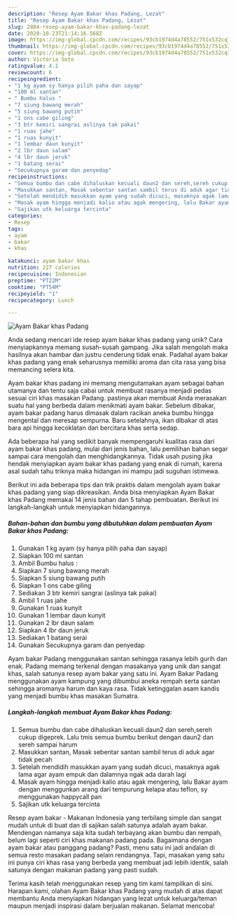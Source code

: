 ```yaml
---
description: "Resep Ayam Bakar khas Padang, Lezat"
title: "Resep Ayam Bakar khas Padang, Lezat"
slug: 2804-resep-ayam-bakar-khas-padang-lezat
date: 2020-10-23T21:14:16.568Z
image: https://img-global.cpcdn.com/recipes/93cb1974d4a78552/751x532cq70/ayam-bakar-khas-padang-foto-resep-utama.jpg
thumbnail: https://img-global.cpcdn.com/recipes/93cb1974d4a78552/751x532cq70/ayam-bakar-khas-padang-foto-resep-utama.jpg
cover: https://img-global.cpcdn.com/recipes/93cb1974d4a78552/751x532cq70/ayam-bakar-khas-padang-foto-resep-utama.jpg
author: Victoria Soto
ratingvalue: 4.1
reviewcount: 6
recipeingredient:
- "1 kg ayam sy hanya pilih paha dan sayap"
- "100 ml santan"
- " Bumbu halus "
- "7 siung bawang merah"
- "5 siung bawang putih"
- "1 ons cabe giling"
- "3 btr kemiri sangrai aslinya tak pakai"
- "1 ruas jahe"
- "1 ruas kunyit"
- "1 lembar daun kunyit"
- "2 lbr daun salam"
- "4 lbr daun jeruk"
- "1 batang serai"
- "Secukupnya garam dan penyedap"
recipeinstructions:
- "Semua bumbu dan cabe dihaluskan kecuali daun2 dan sereh,sereh cukup digeprek. Lalu tmis semua bumbu berikut dengan daun2 dan sereh sampai harum"
- "Masukkan santan, Masak sebentar santan sambil terus di aduk agar tidak pecah"
- "Setelah mendidih masukkan ayam yang sudah dicuci, masaknya agak lama agar ayam empuk dan dalamnya ngak ada darah lagi"
- "Masak ayam hingga menjadi kalio atau agak mengering, lalu Bakar ayam dengan menggunkan arang dari tempurung kelapa atau teflon, sy menggunakan happycall pan"
- "Sajikan utk keluarga tercinta"
categories:
- Resep
tags:
- ayam
- bakar
- khas

katakunci: ayam bakar khas 
nutrition: 227 calories
recipecuisine: Indonesian
preptime: "PT22M"
cooktime: "PT54M"
recipeyield: "1"
recipecategory: Lunch

---
```



![Ayam Bakar khas Padang](https://img-global.cpcdn.com/recipes/93cb1974d4a78552/751x532cq70/ayam-bakar-khas-padang-foto-resep-utama.jpg)

Anda sedang mencari ide resep ayam bakar khas padang yang unik? Cara menyiapkannya memang susah-susah gampang. Jika salah mengolah maka hasilnya akan hambar dan justru cenderung tidak enak. Padahal ayam bakar khas padang yang enak seharusnya memiliki aroma dan cita rasa yang bisa memancing selera kita.

Ayam bakar khas padang ini memang mengutamakan ayam sebagai bahan utamanya dan tentu saja cabai untuk membuat rasanya menjadi pedas sesuai ciri khas masakan Padang. pastinya akan membuat Anda merasakan suatu hal yang berbeda dalam menikmati ayam bakar. Sebelum dibakar, ayam bakar padang harus dimasak dalam racikan aneka bumbu hingga mengental dan meresap sempurna. Baru setelahnya, ikan dibakar di atas bara api hingga kecoklatan dan bercitara khas serta sedap.

Ada beberapa hal yang sedikit banyak mempengaruhi kualitas rasa dari ayam bakar khas padang, mulai dari jenis bahan, lalu pemilihan bahan segar sampai cara mengolah dan menghidangkannya. Tidak usah pusing jika hendak menyiapkan ayam bakar khas padang yang enak di rumah, karena asal sudah tahu triknya maka hidangan ini mampu jadi suguhan istimewa.


Berikut ini ada beberapa tips dan trik praktis dalam mengolah ayam bakar khas padang yang siap dikreasikan. Anda bisa menyiapkan Ayam Bakar khas Padang memakai 14 jenis bahan dan 5 tahap pembuatan. Berikut ini langkah-langkah untuk menyiapkan hidangannya.

<!--inarticleads1-->

##### Bahan-bahan dan bumbu yang dibutuhkan dalam pembuatan Ayam Bakar khas Padang:

1. Gunakan 1 kg ayam (sy hanya pilih paha dan sayap)
1. Siapkan 100 ml santan
1. Ambil  Bumbu halus :
1. Siapkan 7 siung bawang merah
1. Siapkan 5 siung bawang putih
1. Siapkan 1 ons cabe giling
1. Sediakan 3 btr kemiri sangrai (aslinya tak pakai)
1. Ambil 1 ruas jahe
1. Gunakan 1 ruas kunyit
1. Gunakan 1 lembar daun kunyit
1. Gunakan 2 lbr daun salam
1. Siapkan 4 lbr daun jeruk
1. Sediakan 1 batang serai
1. Gunakan Secukupnya garam dan penyedap


Ayam bakar Padang menggunakan santan sehingga rasanya lebih gurih dan enak. Padang memang terkenal dengan masakanya yang unik dan sangat khas, salah satunya resep ayam bakar yang satu ini. Ayam Bakar Padang menggunakan ayam kampung yang dibumbui aneka rempah serta santan sehingga aromanya harum dan kaya rasa. Tidak ketinggalan asam kandis yang menjadi bumbu khas masakan Sumatra. 

<!--inarticleads2-->

##### Langkah-langkah membuat Ayam Bakar khas Padang:

1. Semua bumbu dan cabe dihaluskan kecuali daun2 dan sereh,sereh cukup digeprek. Lalu tmis semua bumbu berikut dengan daun2 dan sereh sampai harum
1. Masukkan santan, Masak sebentar santan sambil terus di aduk agar tidak pecah
1. Setelah mendidih masukkan ayam yang sudah dicuci, masaknya agak lama agar ayam empuk dan dalamnya ngak ada darah lagi
1. Masak ayam hingga menjadi kalio atau agak mengering, lalu Bakar ayam dengan menggunkan arang dari tempurung kelapa atau teflon, sy menggunakan happycall pan
1. Sajikan utk keluarga tercinta


Resep ayam bakar - Makanan Indonesia yang terbilang simple dan sangat mudah untuk di buat dan di sajikan salah satunya adalah ayam bakar. Mendengan namanya saja kita sudah terbayang akan bumbu dan rempah, belum lagi seperti ciri khas makanan padang pada. Bagaimana dengan ayam bakar atau panggang padang? Pasti, menu satu ini jadi andalan di semua resto masakan padang selain rendangnya. Tapi, masakan yang satu ini punya ciri khas rasa yang berbeda yang membuat jadi lebih identik, salah satunya dengan makanan padang yang pasti sudah. 

Terima kasih telah menggunakan resep yang tim kami tampilkan di sini. Harapan kami, olahan Ayam Bakar khas Padang yang mudah di atas dapat membantu Anda menyiapkan hidangan yang lezat untuk keluarga/teman maupun menjadi inspirasi dalam berjualan makanan. Selamat mencoba!
